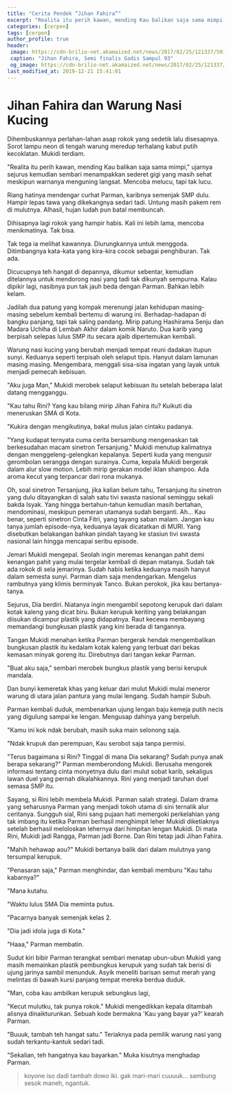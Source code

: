 ```yaml
---
title: "Cerita Pendek “Jihan Fahira”"
excerpt: "Realita itu perih kawan, mending Kau balikan saja sama mimpi."
categories: [cerpen]
tags: [cerpen]
author_profile: true
header:
 image: https://cdn-brilio-net.akamaized.net/news/2017/02/25/121337/591626-jihan-fahiraa.jpg
 caption: "Jihan Fahira, Semi finalis Gadis Sampul 93"
 og_image: https://cdn-brilio-net.akamaized.net/news/2017/02/25/121337/591626-jihan-fahiraa.jpg
last_modified_at: 2019-12-21 15:41:01
---
```


# Jihan Fahira dan Warung Nasi Kucing

Dihembuskannya perlahan-lahan asap rokok yang sedetik lalu disesapnya. Sorot lampu neon di tengah warung meredup terhalang kabut putih kecoklatan. Mukidi terdiam.

"Realita itu perih kawan, mending Kau balikan saja sama mimpi," ujarnya sejurus kemudian sembari menampakkan sederet gigi yang masih sehat meskipun warnanya menguning langsat. Mencoba melucu, tapi tak lucu.

Riang hatinya mendengar curhat Parman, karibnya semenjak SMP dulu. Hampir lepas tawa yang dikekangnya sedari tadi. Untung masih pakem rem di mulutnya. Alhasil, hujan ludah pun batal membuncah. 

Dihisapnya lagi rokok yang hampir habis. Kali ini lebih lama, mencoba menikmatinya. Tak bisa.

Tak tega ia melihat kawannya. Diurungkannya untuk menggoda. Ditimbangnya kata-kata yang kira-kira cocok sebagai penghiburan. Tak ada.

Dicucupnya teh hangat di depannya, dikumur sebentar, kemudian ditelannya untuk mendorong nasi yang tadi tak dikunyah sempurna. Kalau dipikir lagi, nasibnya pun tak jauh beda dengan Parman. Bahkan lebih kelam.

Jadilah dua patung yang kompak merenungi jalan kehidupan masing-masing sebelum kembali bertemu di warung ini. Berhadap-hadapan di bangku panjang, tapi tak saling pandang. Mirip patung Hashirama Senju dan Madara Uchiha di Lembah Akhir dalam komik Naruto. Dua karib yang berpisah selepas lulus SMP itu secara ajaib dipertemukan kembali.

Warung nasi kucing yang berubah menjadi tempat reuni dadakan itupun sunyi. Keduanya seperti terpisah oleh selaput tipis. Hanyut dalam lamunan masing masing. Mengembara, menggali sisa-sisa ingatan yang layak untuk menjadi pemecah kebisuan.

"Aku juga Man," Mukidi merobek selaput kebisuan itu setelah beberapa lalat datang mengganggu.

"Kau tahu Rini? Yang kau bilang mirip Jihan Fahira itu? Kuikuti dia meneruskan SMA di Kota.

"Kukira dengan mengikutinya, bakal mulus jalan cintaku padanya.

"Yang kudapat ternyata cuma cerita bersambung mengenaskan tak berkesudahan macam sinetron Tersanjung." Mukidi menutup kalimatnya dengan menggeleng-gelengkan kepalanya. Seperti kuda yang mengusir gerombolan serangga dengan surainya. Cuma, kepala Mukidi bergerak dalam alur slow motion. Lebih mirip gerakan model iklan shampoo. Ada aroma kecut yang terpancar dari rona mukanya.

Oh, soal sinetron Tersanjung, jika kalian belum tahu, Tersanjung itu sinetron yang dulu ditayangkan di salah satu tivi swasta nasional seminggu sekali bakda Isyak. Yang hingga bertahun-tahun kemudian masih bertahan, mendominasi, meskipun pemeran utamanya sudah berganti. Ah... Kau benar, seperti sinetron Cinta Fitri, yang tayang saban malam. Jangan kau tanya jumlah episode-nya, keduanya layak dicatatkan di MURI. Yang disebutkan belakangan bahkan pindah tayang ke stasiun tivi swasta nasional lain hingga mencapai seribu episode.

Jemari Mukidi mengepal. Seolah ingin meremas kenangan pahit demi kenangan pahit yang mulai tergelar kembali di depan matanya. Sudah tak ada rokok di sela jemarinya. Sudah habis ketika keduanya masih hanyut dalam semesta sunyi. Parman diam saja mendengarkan. Mengelus rambutnya yang klimis berminyak Tanco. Bukan perokok, jika kau bertanya-tanya.

Sejurus, Dia berdiri. Niatanya ingin mengambil sepotong kerupuk dari dalam kotak kaleng yang dicat biru. Bukan kerupuk keriting yang belakangan diisukan dicampur plastik yang didapatnya. Raut kecewa membayang memandangi bungkusan plastik yang kini berada di tangannya.

Tangan Mukidi menahan ketika Parman  bergerak hendak mengembalikan bungkusan plastik itu kedalam kotak kaleng yang terbuat dari bekas kemasan minyak goreng itu. Direbutnya dari tangan kekar Parman.

"Buat aku saja," sembari merobek bungkus plastik yang berisi kerupuk mandala.

Dan bunyi kemeretak khas yang keluar dari mulut Mukidi mulai meneror warung di utara jalan pantura yang mulai lengang. Sudah hampir Subuh.

Parman kembali duduk, membenarkan ujung lengan baju kemeja putih necis yang digulung sampai ke lengan. Mengusap dahinya yang berpeluh.

"Kamu ini kok ndak berubah, masih suka main selonong saja.

"Ndak krupuk dan perempuan, Kau serobot saja tanpa permisi.

"Terus bagaimana si Rini? Tinggal di mana Dia sekarang? Sudah punya anak berapa sekarang?" Parman memberondong Mukidi. Berusaha mengorek informasi tentang cinta monyetnya dulu dari mulut sobat karib, sekaligus lawan duel yang pernah dikalahkannya. Rini yang menjadi taruhan duel semasa SMP itu.

Sayang, si Rini lebih membela Mukidi. Parman salah strategi. Dalam drama yang seharusnya Parman yang menjadi tokoh utama di sini ternalik alur ceritanya. Sungguh sial, Rini sang pujaan hati memergoki perkelahian yang tak imbang itu ketika Parman berhasil menghimpit leher Mukidi diketiaknya setelah berhasil meloloskan lehernya dari himpitan lengan Mukidi. Di mata Rini, Mukidi jadi Rangga, Parman jadi Borne. Dan Rini tetap jadi Jihan Fahira.

"Mahih hehawap aou?" Mukidi bertanya balik dari dalam mulutnya yang tersumpal kerupuk.

"Penasaran saja," Parman menghindar, dan kembali memburu "Kau tahu kabarnya?"

"Mana kutahu.

"Waktu lulus SMA Dia meminta putus.

"Pacarnya banyak semenjak kelas 2.

"Dia jadi idola juga di Kota."

"Haaa," Parman membatin.

Sudut kiri bibir Parman terangkat sembari menatap ubun-ubun Mukidi yang masih memainkan plastik pembungkus kerupuk yang sudah tak berisi di ujung jarinya sambil menunduk. Asyik meneliti barisan semut merah yang melintas di bawah kursi panjang tempat mereka berdua duduk.

"Man, coba kau ambilkan kerupuk sebungkus lagi,

"Kecut mulutku, tak punya rokok." Mukidi mengedikkan kepala ditambah alisnya dinaikturunkan. Sebuah kode bermakna 'Kau yang bayar ya?' kearah Parman.

"Buuuk, tambah teh hangat satu." Teriaknya pada pemilik warung nasi yang sudah terkantu-kantuk sedari tadi.

"Sekalian, teh hangatnya kau bayarkan." Muka kisutnya menghadap Parman.

> koyone iso dadi tambah dowo iki. gak mari-mari cuuuuk... sambung sesok maneh, ngantuk.
